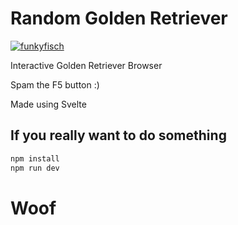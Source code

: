 # Random Golden Retriever

[![funkyfisch](https://circleci.com/gh/funkyfisch/random-golden-retriever.svg?style=shield)](https://circleci.com/gh/funkyfisch/random-golden-retriever?branch=master)

Interactive Golden Retriever Browser

Spam the F5 button :)

Made using Svelte


## If you really want to do something

```bash
npm install
npm run dev
```

# Woof
